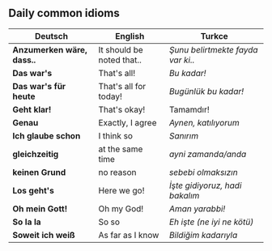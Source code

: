 ## Daily common idioms

Deutsch | English | Turkce
--- | --- | ---
**Anzumerken wäre, dass..** | It should be noted that.. | _Şunu belirtmekte fayda var ki.._
**Das war's** | That's all! | _Bu kadar!_
**Das war's für heute** | That's all for today! | _Bugünlük bu kadar!_
**Geht klar!** | That's okay! | Tamamdır!
**Genau** | Exactly, I agree | _Aynen, katılıyorum_
**Ich glaube schon** | I think so | _Sanırım_
**gleichzeitig** | at the same time | _ayni zamanda/anda_
**keinen Grund** | no reason | _sebebi olmaksızın_
**Los geht's** | Here we go! | _İşte gidiyoruz, hadi bakalım_
**Oh mein Gott!** | Oh my God! | _Aman yarabbi!_
**So la la** | So so | _Eh işte (ne iyi ne kötü)_
**Soweit ich weiß** | As far as I know | _Bildiğim kadarıyla_
